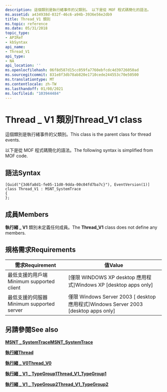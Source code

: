```yaml
---
description: 這個類別是執行緒事件的父類別。 以下是從 MOF 程式碼簡化的語法。
ms.assetid: a434938d-032f-46c6-a94b-3936e56e2db9
title: Thread_V1 類別
ms.topic: reference
ms.date: 05/31/2018
topic_type:
- APIRef
- kbSyntax
api_name:
- Thread_V1
api_type:
- NA
api_location: ''
ms.openlocfilehash: 06f8d587d15cc059fa7760ebfcdc4d39726050ad
ms.sourcegitcommit: 831e8f3db78ab820e1710cede244553c70e50500
ms.translationtype: MT
ms.contentlocale: zh-TW
ms.lasthandoff: 01/08/2021
ms.locfileid: "103944484"
---
```

# <a name="thread_v1-class"></a><span data-ttu-id="23c4e-104">Thread \_ V1 類別</span><span class="sxs-lookup"><span data-stu-id="23c4e-104">Thread\_V1 class</span></span>

<span data-ttu-id="23c4e-105">這個類別是執行緒事件的父類別。</span><span class="sxs-lookup"><span data-stu-id="23c4e-105">This class is the parent class for thread events.</span></span>

<span data-ttu-id="23c4e-106">以下是從 MOF 程式碼簡化的語法。</span><span class="sxs-lookup"><span data-stu-id="23c4e-106">The following syntax is simplified from MOF code.</span></span>

## <a name="syntax"></a><span data-ttu-id="23c4e-107">語法</span><span class="sxs-lookup"><span data-stu-id="23c4e-107">Syntax</span></span>

``` syntax
[Guid("{3d6fa8d1-fe05-11d0-9dda-00c04fd7ba7c}"), EventVersion(1)]
class Thread_V1 : MSNT_SystemTrace
{
};
```

## <a name="members"></a><span data-ttu-id="23c4e-108">成員</span><span class="sxs-lookup"><span data-stu-id="23c4e-108">Members</span></span>

<span data-ttu-id="23c4e-109">**執行緒 \_ V1** 類別未定義任何成員。</span><span class="sxs-lookup"><span data-stu-id="23c4e-109">The **Thread\_V1** class does not define any members.</span></span>

## <a name="requirements"></a><span data-ttu-id="23c4e-110">規格需求</span><span class="sxs-lookup"><span data-stu-id="23c4e-110">Requirements</span></span>



| <span data-ttu-id="23c4e-111">需求</span><span class="sxs-lookup"><span data-stu-id="23c4e-111">Requirement</span></span> | <span data-ttu-id="23c4e-112">值</span><span class="sxs-lookup"><span data-stu-id="23c4e-112">Value</span></span> |
|-------------------------------------|------------------------------------------------------|
| <span data-ttu-id="23c4e-113">最低支援的用戶端</span><span class="sxs-lookup"><span data-stu-id="23c4e-113">Minimum supported client</span></span><br/> | <span data-ttu-id="23c4e-114">\[僅限 WINDOWS XP desktop 應用程式\]</span><span class="sxs-lookup"><span data-stu-id="23c4e-114">Windows XP \[desktop apps only\]</span></span><br/>          |
| <span data-ttu-id="23c4e-115">最低支援的伺服器</span><span class="sxs-lookup"><span data-stu-id="23c4e-115">Minimum supported server</span></span><br/> | <span data-ttu-id="23c4e-116">僅限 Windows Server 2003 \[ desktop 應用程式\]</span><span class="sxs-lookup"><span data-stu-id="23c4e-116">Windows Server 2003 \[desktop apps only\]</span></span><br/> |



## <a name="see-also"></a><span data-ttu-id="23c4e-117">另請參閱</span><span class="sxs-lookup"><span data-stu-id="23c4e-117">See also</span></span>

<dl> <dt>

[<span data-ttu-id="23c4e-118">**MSNT \_ SystemTrace**</span><span class="sxs-lookup"><span data-stu-id="23c4e-118">**MSNT\_SystemTrace**</span></span>](msnt-systemtrace.md)
</dt> <dt>

[<span data-ttu-id="23c4e-119">**執行緒**</span><span class="sxs-lookup"><span data-stu-id="23c4e-119">**Thread**</span></span>](thread.md)
</dt> <dt>

[<span data-ttu-id="23c4e-120">**執行緒 \_ V0**</span><span class="sxs-lookup"><span data-stu-id="23c4e-120">**Thread\_V0**</span></span>](thread-v0.md)
</dt> <dt>

[<span data-ttu-id="23c4e-121">**執行緒 \_ V1 \_ TypeGroup1**</span><span class="sxs-lookup"><span data-stu-id="23c4e-121">**Thread\_V1\_TypeGroup1**</span></span>](thread-v1-typegroup1.md)
</dt> <dt>

[<span data-ttu-id="23c4e-122">**執行緒 \_ V1 \_ TypeGroup2**</span><span class="sxs-lookup"><span data-stu-id="23c4e-122">**Thread\_V1\_TypeGroup2**</span></span>](thread-v1-typegroup2.md)
</dt> </dl>

 

 




